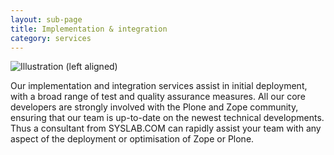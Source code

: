 ```yaml
---
layout: sub-page
title: Implementation & integration
category: services
---
```


![Illustration (left aligned)](/media/implementation-dp.svg)

Our implementation and integration services assist in initial deployment, with a broad range of test and quality assurance measures. All our core developers are strongly involved with the Plone and Zope community, ensuring that our team is up-to-date on the newest technical developments. Thus a consultant from SYSLAB.COM can rapidly assist your team with any aspect of the deployment or optimisation of Zope or Plone.